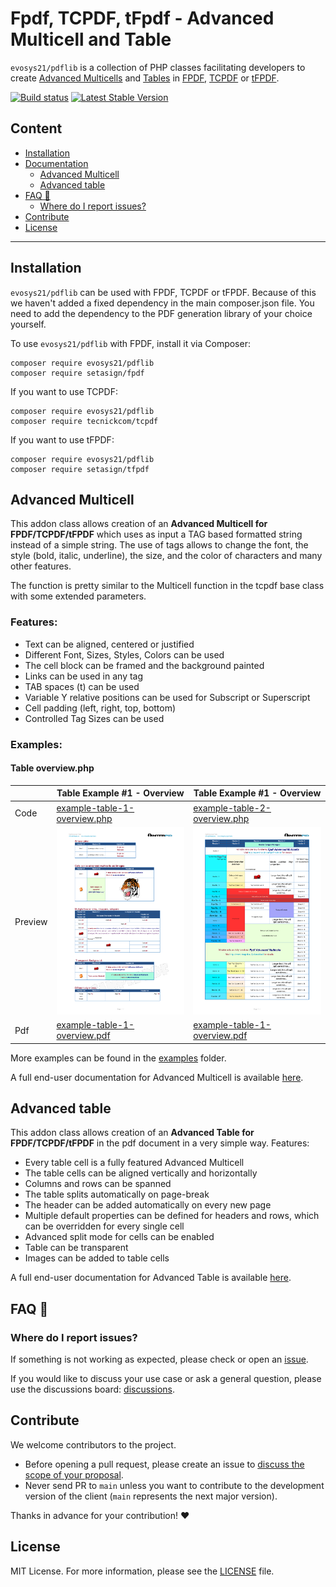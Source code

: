 <h1>Fpdf, TCPDF, tFpdf - Advanced Multicell and Table</h1>

`evosys21/pdflib` is a collection of PHP classes facilitating developers to create [Advanced Multicells]() and [Tables]() in [FPDF](http://www.fpdf.org), [TCPDF](https://github.com/tecnickcom/TCPDF) or
[tFPDF](http://fpdf.org/en/script/script92.php).

[![Build status](https://github.com/evosys21/pdflib/workflows/build/badge.svg)](https://github.com/evosys21/pdflib/actions) [![Latest Stable Version](https://poser.pugx.org/evosys21/phplib/v/stable)](https://packagist.org/packages/evosys21/phplib)

<h2>Content</h2>

<!-- TOC -->

* [Installation](#installation)
* [Documentation](#documentation)
  * [Advanced Multicell](#advanced-multicell)
  * [Advanced table](#advanced-table)
* [FAQ 🔮](#faq-)
  * [Where do I report issues?](#where-do-i-report-issues)
* [Contribute](#contribute)
* [License](#license)

<!-- TOC -->

---

## Installation

`evosys21/pdflib` can be used with FPDF, TCPDF or tFPDF. Because of this we haven't added a fixed dependency in the main composer.json file. You need to add the dependency to the PDF generation library of your choice yourself.

To use `evosys21/pdflib` with FPDF, install it via Composer:

```shell
composer require evosys21/pdflib
composer require setasign/fpdf
```

If you want to use TCPDF:

```shell
composer require evosys21/pdflib
composer require tecnickcom/tcpdf
```

If you want to use tFPDF:

```shell
composer require evosys21/pdflib
composer require setasign/tfpdf
```

## Advanced Multicell

This addon class allows creation of an **Advanced Multicell for FPDF/TCPDF/tFPDF** which uses as input a TAG based formatted
string instead of a simple string. The use of tags allows to change the font, the style (bold, italic, underline),
the size, and the color of characters and many other features.

The function is pretty similar to the Multicell function in the tcpdf base class with some extended parameters.

### Features:

- Text can be aligned, centered or justified
- Different Font, Sizes, Styles, Colors can be used
- The cell block can be framed and the background painted
- Links can be used in any tag
- TAB spaces (t) can be used
- Variable Y relative positions can be used for Subscript or Superscript
- Cell padding (left, right, top, bottom)
- Controlled Tag Sizes can be used

### Examples:

#### Table overview.php

|         | Table Example #1 - Overview                                                                                                         | Table Example #1 - Overview                                                                                                         | 
|---------|-------------------------------------------------------------------------------------------------------------------------------------|-------------------------------------------------------------------------------------------------------------------------------------|
| Code    | [example-table-1-overview.php](examples/Tcpdf/example-table-1-overview.php)                                                         | [example-table-2-overview.php](examples/Tcpdf/example-table-2-overview.php)                                                         |
| Preview | [<img src="tests/_files/src/Tcpdf/example-table-1-overview.png" height="300">](tests/_files/src/Tcpdf/example-table-1-overview.png) | [<img src="tests/_files/src/Tcpdf/example-table-2-overview.png" height="300">](tests/_files/src/Tcpdf/example-table-2-overview.pdf) |
| Pdf     | [example-table-1-overview.pdf](tests/_files/src/Tcpdf/example-table-1-overview.pdf)                                                 | [example-table-1-overview.pdf](tests/_files/src/Tcpdf/example-table-1-overview.pdf)                                                 |      |

More examples can be found in the [examples](examples) folder.

A full end-user documentation for Advanced Multicell is available [here](docs/multicell.md).

## Advanced table

This addon class allows creation of an **Advanced Table for FPDF/TCPDF/tFPDF** in the pdf document in a very simple way.
Features:

- Every table cell is a fully featured Advanced Multicell
- The table cells can be aligned vertically and horizontally
- Columns and rows can be spanned
- The table splits automatically on page-break
- The header can be added automatically on every new page
- Multiple default properties can be defined for headers and rows, which can be overridden for every single cell
- Advanced split mode for cells can be enabled
- Table can be transparent
- Images can be added to table cells

A full end-user documentation for Advanced Table is available [here](docs/table.md).

## FAQ 🔮

### Where do I report issues?

If something is not working as expected, please check or open an
[issue](https://github.com/evosys21/pdflib/issues).

If you would like to discuss your use case or ask a general question, please use the discussions board:
[discussions](https://github.com/evosys21/pdflib/discussions).

## Contribute

We welcome contributors to the project.

- Before opening a pull request, please create an issue to
  [discuss the scope of your proposal](https://github.com/evosys21/pdflib/issues).
- Never send PR to `main` unless you want to contribute to the development
  version of the client (`main` represents the next major version).

Thanks in advance for your contribution! :heart:

## License

MIT License. For more information, please see the [LICENSE](LICENSE.TXT) file.
